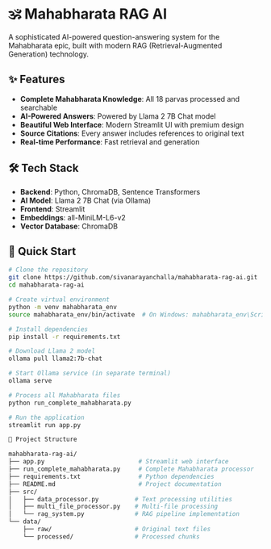 # 🕉️ Mahabharata RAG AI

A sophisticated AI-powered question-answering system for the Mahabharata epic, built with modern RAG (Retrieval-Augmented Generation) technology.

## ✨ Features

- **Complete Mahabharata Knowledge**: All 18 parvas processed and searchable
- **AI-Powered Answers**: Powered by Llama 2 7B Chat model
- **Beautiful Web Interface**: Modern Streamlit UI with premium design
- **Source Citations**: Every answer includes references to original text
- **Real-time Performance**: Fast retrieval and generation

## 🛠️ Tech Stack

- **Backend**: Python, ChromaDB, Sentence Transformers
- **AI Model**: Llama 2 7B Chat (via Ollama)
- **Frontend**: Streamlit
- **Embeddings**: all-MiniLM-L6-v2
- **Vector Database**: ChromaDB

## 🚀 Quick Start

```bash
# Clone the repository
git clone https://github.com/sivanarayanchalla/mahabharata-rag-ai.git
cd mahabharata-rag-ai

# Create virtual environment
python -m venv mahabharata_env
source mahabharata_env/bin/activate  # On Windows: mahabharata_env\Scripts\activate

# Install dependencies
pip install -r requirements.txt

# Download Llama 2 model
ollama pull llama2:7b-chat

# Start Ollama service (in separate terminal)
ollama serve

# Process all Mahabharata files
python run_complete_mahabharata.py

# Run the application
streamlit run app.py

📁 Project Structure

mahabharata-rag-ai/
├── app.py                          # Streamlit web interface
├── run_complete_mahabharata.py     # Complete Mahabharata processor
├── requirements.txt                # Python dependencies
├── README.md                       # Project documentation
├── src/
│   ├── data_processor.py          # Text processing utilities
│   ├── multi_file_processor.py    # Multi-file processing
│   └── rag_system.py              # RAG pipeline implementation
└── data/
    ├── raw/                       # Original text files
    └── processed/                 # Processed chunks